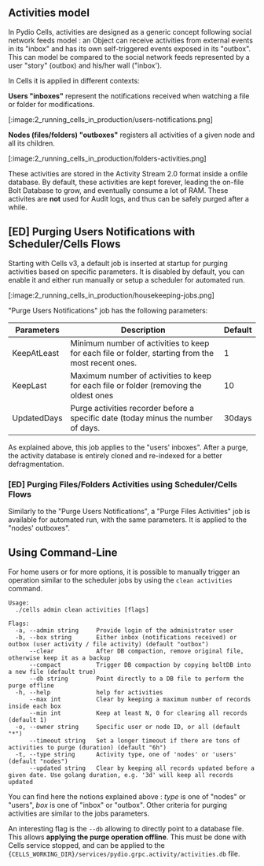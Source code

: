 
## Activities model

In Pydio Cells, activities are designed as a generic concept following social network feeds model : an Object can receive activities from external events in its "inbox" and has its own self-triggered events exposed in its "outbox". This can model be compared to the social network feeds represented by a user "story" (outbox) and his/her wall ("inbox'). 

In Cells it is applied in different contexts:  

**Users "inboxes"** represent the notifications received when watching a file or folder for modifications.

[:image:2_running_cells_in_production/users-notifications.png]

**Nodes (files/folders) "outboxes"** registers all activities of a given node and all its children.

[:image:2_running_cells_in_production/folders-activities.png]

These activities are stored in the Activity Stream 2.0 format inside a onfile database. By default, these activities are kept forever, leading the on-file Bolt Database to grow, and eventually consume a lot of RAM. These activites are **not** used for Audit logs, and thus can be safely purged after a while.

## [ED] Purging Users Notifications with Scheduler/Cells Flows

Starting with Cells v3, a default job is inserted at startup for purging activities based on specific parameters. It is disabled by default, you can enable it and either run manually or setup a scheduler for automated run.

[:image:2_running_cells_in_production/housekeeping-jobs.png]

"Purge Users Notifications" job has the following parameters:

| Parameters | Description  | Default |
|---|---|---|
| KeepAtLeast  | Minimum number of activities to keep for each file or folder, starting from the most recent ones.  | 1 |
| KeepLast  | Maximum number of activities to keep for each file or folder (removing the oldest ones  | 10 |
| UpdatedDays  | Purge activities recorder before a specific date (today minus the number of days. | 30days |

As explained above, this job applies to the "users' inboxes". After a purge, the activity database is entirely cloned and re-indexed for a better defragmentation.


### [ED] Purging Files/Folders Activities using Scheduler/Cells Flows

Similarly to the "Purge Users Notifications", a "Purge Files Activities" job is available for automated run, with the same parameters. It is applied to the "nodes' outboxes". 

## Using Command-Line

For home users or for more options, it is possible to manually trigger an operation similar to the scheduler jobs by using the `clean activities` command.

```
Usage:
  ./cells admin clean activities [flags]

Flags:
  -a, --admin string     Provide login of the administrator user
  -b, --box string       Either inbox (notifications received) or outbox (user activity / file activity) (default "outbox")
      --clear            After DB compaction, remove original file, otherwise keep it as a backup
      --compact          Trigger DB compaction by copying boltDB into a new file (default true)
      --db string        Point directly to a DB file to perform the purge offline
  -h, --help             help for activities
      --max int          Clear by keeping a maximum number of records inside each box
      --min int          Keep at least N, 0 for clearing all records (default 1)
  -o, --owner string     Specific user or node ID, or all (default "*")
      --timeout string   Set a longer timeout if there are tons of activities to purge (duration) (default "6h")
  -t, --type string      Activity type, one of 'nodes' or 'users' (default "nodes")
      --updated string   Clear by keeping all records updated before a given date. Use golang duration, e.g. '3d' will keep all records updated 
```

You can find here the notions explained above : _type_ is one of "nodes" or "users", _box_ is one of "inbox" or "outbox". Other criteria for purging activities are similar to the jobs parameters.

An interesting flag is the `--db` allowing to directly point to a database file. This allows **applying the purge operation offline**. This must be done with Cells service stopped, and can be applied to the `{CELLS_WORKING_DIR}/services/pydio.grpc.activity/activities.db` file.